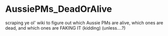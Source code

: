 # AussiePMs_DeadOrAlive
scraping ye ol' wiki to figure out which Aussie PMs are alive, which ones are dead, and which ones are FAKING IT (kidding) (unless....?) 
